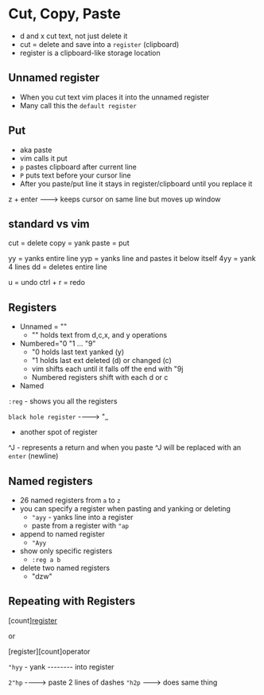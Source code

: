# Cut, Copy, Paste
* d and x cut text, not just delete it
* cut = delete and save into a `register` (clipboard)
* register is a clipboard-like storage location

## Unnamed register
* When you cut text vim places it into the unnamed register
* Many call this the `default register`

## Put
* aka paste
* vim calls it put
* `p` pastes clipboard after current line
* `P` puts text before your cursor line
* After you paste/put line it stays in register/clipboard until you replace it

z + enter ---> keeps cursor on same line but moves up window

## standard vs vim
cut = delete
copy = yank
paste = put

yy = yanks entire line
    yyp = yanks line and pastes it below itself
    4yy = yank 4 lines
dd = deletes entire line

u = undo
ctrl + r = redo

## Registers
* Unnamed = ""
    - "" holds text from d,c,x, and y operations
* Numbered="0 "1 ... "9"
    - "0 holds last text yanked (y)
    - "1 holds last ext deleted (d) or changed (c)
    - vim shifts each until it falls off the end with "9j
    - Numbered registers shift with each d or c
* Named

`:reg` - shows you all the registers

`black hole register` ----> "_
* another spot of register

^J - represents a return and when you paste ^J will be replaced with an `enter` (newline)

## Named registers
* 26 named registers from `a` to `z`
* you can specify a register when pasting and yanking or deleting
    - `"ayy` - yanks line into a register
    - paste from a register with `"ap`
* append to named register
    - `"Ayy`
* show only specific registers
    - `:reg a b`
* delete two named registers
    - "dzw"

## Repeating with Registers
[count][register](operator)

or

[register][count]operator


`"hyy` - yank -------- into register



`2"hp` ----> paste 2 lines of dashes
`"h2p` ---> does same thing
